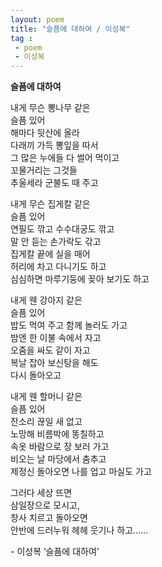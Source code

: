 ```yaml
---
layout: poem
title: "슬픔에 대하여 / 이성복"
tag :
 - poem
 - 이성복
---
```



**슬픔에 대하여**   



내게 무슨 뽕나무 같은  
슬픔 있어  
해마다 뒷산에 올라  
다래끼 가득 뽕잎을 따서  
그 많은 누에들 다 썰어 먹이고  
꼬물거리는 그것들  
추울세라 군불도 때 주고  

내게 무슨 집게칼 같은  
슬픔 있어  
연필도 깎고 수수대궁도 깎고  
말 안 듣는 손가락도 갂고  
집게칼 끝에 실을 매어  
허리에 차고 다니기도 하고  
심심하면 마루기둥에 꽂아 보기도 하고  

내게 웬 강아지 같은  
슬픔 있어  
밥도 먹여 주고 함께 놀러도 가고  
밤엔 한 이불 속에서 자고  
오줌을 싸도 같이 자고  
복날 잡아 보신탕을 해도  
다시 돌아오고  

내게 웬 할머니 같은  
슬픔 있어  
잔소리 끊일 새 없고  
노망해 비름박에 똥칠하고  
속옷 바람으로 장 보러 가고  
비오는 날 마당에서 춤추고  
제정신 돌아오면 나를 업고 마실도 가고  

그러다 세상 뜨면  
삼일장으로 모시고,  
창사 치르고 돌아오면  
안반에 드러누워 헤헤 웃기나 하고……  

\- 이성복 ‘슬픔에 대하여’  
